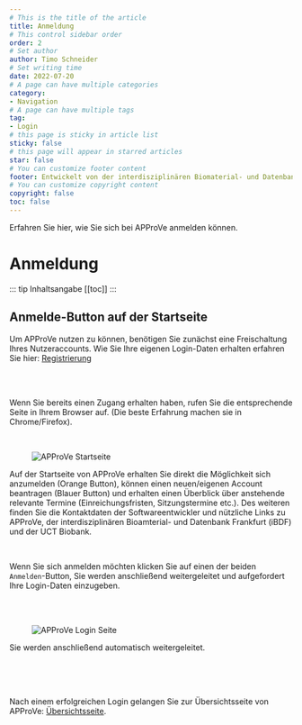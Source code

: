 ```yaml
---
# This is the title of the article
title: Anmeldung
# This control sidebar order
order: 2
# Set author
author: Timo Schneider
# Set writing time
date: 2022-07-20
# A page can have multiple categories
category:
- Navigation
# A page can have multiple tags
tag:
- Login
# this page is sticky in article list
sticky: false
# this page will appear in starred articles
star: false
# You can customize footer content
footer: Entwickelt von der interdisziplinären Biomaterial- und Datenbank Frankfurt (iBDF)
# You can customize copyright content
copyright: false
toc: false
---
```


Erfahren Sie hier, wie Sie sich bei APProVe anmelden können.

<!-- more -->

# Anmeldung

::: tip Inhaltsangabe
[[toc]]
:::

## Anmelde-Button auf der Startseite
Um APProVe nutzen zu können, benötigen Sie zunächst eine Freischaltung Ihres Nutzeraccounts. Wie Sie Ihre eigenen Login-Daten erhalten erfahren Sie hier: [Registrierung](registration.md)


<br/>
<br/>
<div class="row">
    <div class="col-lg-4">
    <p>Wenn Sie bereits einen Zugang erhalten haben, rufen Sie die entsprechende Seite in Ihrem Browser auf. (Die beste Erfahrung machen sie in Chrome/Firefox).</p>
    <br/>
    </div>
    <div class="col-lg-8">
        <figure>
          <div class="container">
            <label for="Entity">
               <img :src="$withBase('/img/navigation/startPage.png')" class="float-right" alt="APProVe Startseite">
            </label>
          </div>
        </figure>
    </div>
</div>
<p>Auf der Startseite von APProVe erhalten Sie direkt die Möglichkeit sich anzumelden (Orange Button), können einen neuen/eigenen Account beantragen (Blauer Button) und erhalten einen Überblick über anstehende relevante Termine (Einreichungsfristen, Sitzungstermine etc.). Des weiteren finden Sie die Kontaktdaten der Softwareentwickler und nützliche Links zu APProVe, der interdisziplinären Bioamterial- und Datenbank Frankfurt (iBDF) und der  UCT Biobank.</p>
    <br/>
    <p>Wenn Sie sich anmelden möchten klicken Sie auf einen der beiden <code>Anmelden</code>-Button, Sie werden anschließend weitergeleitet und aufgefordert Ihre Login-Daten einzugeben.</p>
<br/>
<br/>
<div class="row">
    <div class="col-lg-8">
        <figure>
          <div class="container">
            <label for="Entity">
               <img :src="$withBase('/img/navigation/login.png')" class="float-left" alt="APProVe Login Seite">
            </label>
          </div>
        </figure>
    </div>
 <div class="col-lg-4">
    <p>Sie werden anschließend automatisch weitergeleitet.</p>
    <br/>
    </div>
</div>

<br/>
<br/>

Nach einem erfolgreichen Login gelangen Sie zur Übersichtsseite von APProVe: [Übersichtsseite](dashboard.md).
